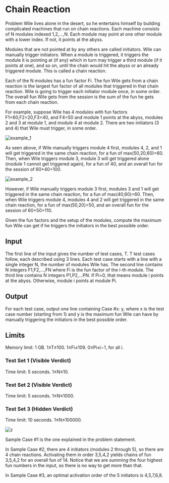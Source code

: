 # Chain Reaction

Problem
Wile lives alone in the desert, so he entertains himself by building complicated machines that run on chain reactions. Each machine consists of N modules indexed 1,2,…,N. Each module may point at one other module with a lower index. If not, it points at the abyss.

Modules that are not pointed at by any others are called initiators. Wile can manually trigger initiators. When a module is triggered, it triggers the module it is pointing at (if any) which in turn may trigger a third module (if it points at one), and so on, until the chain would hit the abyss or an already triggered module. This is called a chain reaction.

Each of the N modules has a fun factor Fi. The fun Wile gets from a chain reaction is the largest fun factor of all modules that triggered in that chain reaction. Wile is going to trigger each initiator module once, in some order. The overall fun Wile gets from the session is the sum of the fun he gets from each chain reaction.

For example, suppose Wile has 4 modules with fun factors F1=60,F2=20,F3=40, and F4=50 and module 1 points at the abyss, modules 2 and 3 at module 1, and module 4 at module 2. There are two initiators (3 and 4) that Wile must trigger, in some order.

![example_1](https://user-images.githubusercontent.com/85165808/175974641-802ada80-4adf-4fd4-9236-4267f3ab4b6b.gif)

As seen above, if Wile manually triggers module 4 first, modules 4, 2, and 1 will get triggered in the same chain reaction, for a fun of max(50,20,60)=60. Then, when Wile triggers module 3, module 3 will get triggered alone (module 1 cannot get triggered again), for a fun of 40, and an overall fun for the session of 60+40=100.

![example_2](https://user-images.githubusercontent.com/85165808/175974710-910bbae4-4e97-4f3f-b915-8fc7433b2eb9.gif)

However, if Wile manually triggers module 3 first, modules 3 and 1 will get triggered in the same chain reaction, for a fun of max(40,60)=60. Then, when Wile triggers module 4, modules 4 and 2 will get triggered in the same chain reaction, for a fun of max(50,20)=50, and an overall fun for the session of 60+50=110.

Given the fun factors and the setup of the modules, compute the maximum fun Wile can get if he triggers the initiators in the best possible order.

## Input

The first line of the input gives the number of test cases, T. T test cases follow, each described using 3 lines. Each test case starts with a line with a single integer N, the number of modules Wile has. The second line contains N integers F1,F2,…,FN where Fi is the fun factor of the i-th module. The third line contains N integers P1,P2,…PN. If Pi=0, that means module i points at the abyss. Otherwise, module i points at module Pi.

## Output

For each test case, output one line containing Case #x: y, where x is the test case number (starting from 1) and y is the maximum fun Wile can have by manually triggering the initiators in the best possible order.

## Limits

Memory limit: 1 GB.
1≤T≤100.
1≤Fi≤109.
0≤Pi≤i−1, for all i.

### Test Set 1 (Visible Verdict)

Time limit: 5 seconds.
1≤N≤10.

### Test Set 2 (Visible Verdict)

Time limit: 5 seconds.
1≤N≤1000.

### Test Set 3 (Hidden Verdict)

Time limit: 10 seconds.
1≤N≤100000.

![z](https://user-images.githubusercontent.com/85165808/175975715-6606271b-546f-4641-8bda-59d65f7943cb.png)

Sample Case #1 is the one explained in the problem statement.

In Sample Case #2, there are 4 initiators (modules 2 through 5), so there are 4 chain reactions. Activating them in order 3,5,4,2 yields chains of fun 3,5,4,2 for an overall fun of 14. Notice that we are summing the four highest fun numbers in the input, so there is no way to get more than that.

In Sample Case #3, an optimal activation order of the 5 initiators is 4,5,7,6,8.
